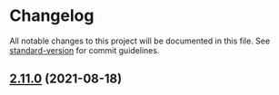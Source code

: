 # Changelog

All notable changes to this project will be documented in this file. See [standard-version](https://github.com/conventional-changelog/standard-version) for commit guidelines.

## [2.11.0](https://github.com/forcedotcom/sfdx-scanner/compare/v2.10.1000-rc...v2.11.0) (2021-08-18)
